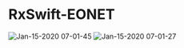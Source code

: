 # RxSwift-EONET

![Jan-15-2020 07-01-45](https://user-images.githubusercontent.com/34432988/72386700-31813f80-3765-11ea-976f-cd31437252fa.gif)
![Jan-15-2020 07-01-27](https://user-images.githubusercontent.com/34432988/72386705-334b0300-3765-11ea-9ba6-cda89b48bff5.gif)
